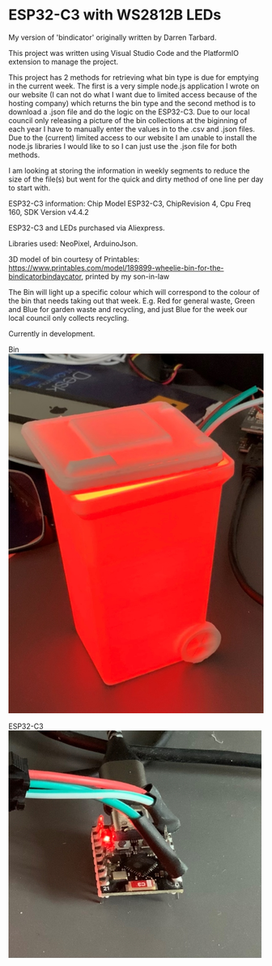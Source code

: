 # ESP32-C3 with WS2812B LEDs

My version of 'bindicator' originally written by Darren Tarbard. 

This project was written using Visual Studio Code and the PlatformIO extension to manage the project.

This project has 2 methods for retrieving what bin type is due for emptying in the current week. The first is a very simple node.js application I wrote on our website (I can not do what I want due to limited access because of the hosting company) which returns the bin type and the second method is to download a .json file and do the logic on the ESP32-C3.  Due to our local council only releasing a picture of the bin collections at the biginning of each year I have to manually enter the values in to the .csv and .json files.  Due to the (current) limited access to our website I am unable to install the node.js libraries I would like to so I can just use the .json file for both methods.

I am looking at storing the information in weekly segments to reduce the size of the file(s) but went for the quick and dirty method of one line per day to start with.

ESP32-C3 information: Chip Model ESP32-C3, ChipRevision 4, Cpu Freq 160, SDK Version v4.4.2

ESP32-C3 and LEDs purchased via Aliexpress.

Libraries used: NeoPixel, ArduinoJson.

3D model of bin courtesy of Printables: https://www.printables.com/model/189899-wheelie-bin-for-the-bindicatorbindaycator, printed by my son-in-law

The Bin will light up a specific colour which will correspond to the colour of the bin that needs taking out that week. E.g. Red for general waste, Green and Blue for garden waste and recycling, and just Blue for the week our local council only collects recycling.

Currently in development.

Bin
![alt text width="500"](/pictures/dev.jpg)

ESP32-C3
![alt text width="250"](/pictures/c3.jpg)

